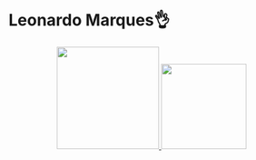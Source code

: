 # Leonardo Marques👌

<div align="center">
  <a href="https://github.com/LeonardoMarques7">
  <img height="180em" src="https://github-readme-stats.vercel.app/api?username=LeonardoMarques7&show_icons=true&theme=midnight-purple&include_all_commits=true&count_private=true"/>
  <img height="150em" src="https://github-readme-stats.vercel.app/api/top-langs/?username=LeonardoMarques7&layout=compact&langs_count=7&theme=midnight-purple"/>
</div>
